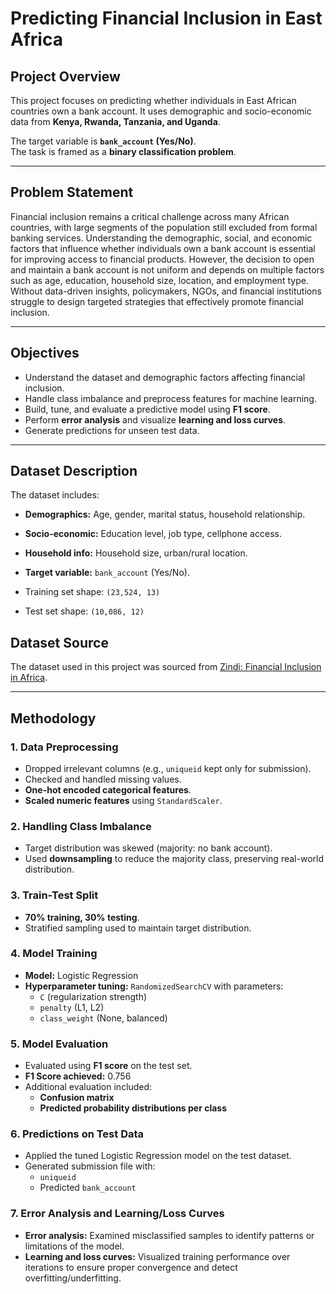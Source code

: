 # Predicting Financial Inclusion in East Africa

## Project Overview
This project focuses on predicting whether individuals in East African countries own a bank account. It uses demographic and socio-economic data from **Kenya, Rwanda, Tanzania, and Uganda**.

The target variable is **`bank_account` (Yes/No)**.  
The task is framed as a **binary classification problem**.

---

## Problem Statement
Financial inclusion remains a critical challenge across many African countries, with large segments of the population still excluded from formal banking services. Understanding the demographic, social, and economic factors that influence whether individuals own a bank account is essential for improving access to financial products. However, the decision to open and maintain a bank account is not uniform and depends on multiple factors such as age, education, household size, location, and employment type. Without data-driven insights, policymakers, NGOs, and financial institutions struggle to design targeted strategies that effectively promote financial inclusion.

---
## Objectives
- Understand the dataset and demographic factors affecting financial inclusion.  
- Handle class imbalance and preprocess features for machine learning.  
- Build, tune, and evaluate a predictive model using **F1 score**.  
- Perform **error analysis** and visualize **learning and loss curves**.  
- Generate predictions for unseen test data.

---

## Dataset Description
The dataset includes:

- **Demographics:** Age, gender, marital status, household relationship.  
- **Socio-economic:** Education level, job type, cellphone access.  
- **Household info:** Household size, urban/rural location.  
- **Target variable:** `bank_account` (Yes/No).

- Training set shape: `(23,524, 13)`  
- Test set shape: `(10,086, 12)`

## Dataset Source
The dataset used in this project was sourced from [Zindi: Financial Inclusion in Africa](https://zindi.africa/competitions/financial-inclusion-in-africa).  

---

## Methodology

### 1. Data Preprocessing
- Dropped irrelevant columns (e.g., `uniqueid` kept only for submission).  
- Checked and handled missing values.  
- **One-hot encoded categorical features**.  
- **Scaled numeric features** using `StandardScaler`.

### 2. Handling Class Imbalance
- Target distribution was skewed (majority: no bank account).  
- Used **downsampling** to reduce the majority class, preserving real-world distribution.

### 3. Train-Test Split
- **70% training, 30% testing**.  
- Stratified sampling used to maintain target distribution.

### 4. Model Training
- **Model:** Logistic Regression  
- **Hyperparameter tuning:** `RandomizedSearchCV` with parameters:  
  - `C` (regularization strength)  
  - `penalty` (L1, L2)  
  - `class_weight` (None, balanced)

### 5. Model Evaluation
- Evaluated using **F1 score** on the test set.  
- **F1 Score achieved:** 0.756  
- Additional evaluation included:  
  - **Confusion matrix**  
  - **Predicted probability distributions per class**

### 6. Predictions on Test Data
- Applied the tuned Logistic Regression model on the test dataset.  
- Generated submission file with:  
  - `uniqueid`  
  - Predicted `bank_account`

### 7. Error Analysis and Learning/Loss Curves
- **Error analysis:** Examined misclassified samples to identify patterns or limitations of the model.  
- **Learning and loss curves:** Visualized training performance over iterations to ensure proper convergence and detect overfitting/underfitting.

